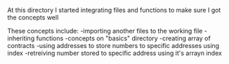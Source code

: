 At this directory I started integrating files and functions to make sure
I got the concepts well

These concepts include:
	-importing another files to the working file
	-inheriting functions
	-concepts on "basics" directory 
	-creating array of contracts
	-using addresses to store numbers to specific addresses using index
	-retreiving number stored to specific address using it's arrayn index
